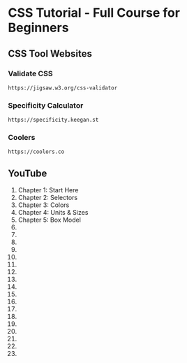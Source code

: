 # CSS Tutorial - Full Course for Beginners


## CSS Tool Websites

### Validate CSS

`https://jigsaw.w3.org/css-validator`

### Specificity Calculator

`https://specificity.keegan.st`

### Coolers

`https://coolors.co`

## YouTube
1. Chapter 1: Start Here
2. Chapter 2: Selectors
3. Chapter 3: Colors
4. Chapter 4: Units & Sizes
5. Chapter 5: Box Model
6.
7.
8.
9.
10.
11.
12.
13.
14.
15.
16.
17.
18.
19.
20.
22.
23.
24.